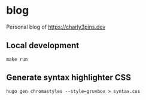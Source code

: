 # blog

Personal blog of https://charly3pins.dev

## Local development

```vim
make run
```

## Generate syntax highlighter CSS

```vim
hugo gen chromastyles --style=gruvbox > syntax.css
```

